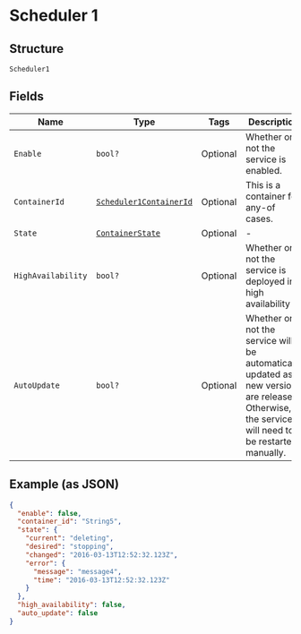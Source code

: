 
# Scheduler 1

## Structure

`Scheduler1`

## Fields

| Name | Type | Tags | Description |
|  --- | --- | --- | --- |
| `Enable` | `bool?` | Optional | Whether or not the service is enabled. |
| `ContainerId` | [`Scheduler1ContainerId`](../../doc/models/containers/scheduler-1-container-id.md) | Optional | This is a container for any-of cases. |
| `State` | [`ContainerState`](../../doc/models/container-state.md) | Optional | - |
| `HighAvailability` | `bool?` | Optional | Whether or not the service is deployed in high availability |
| `AutoUpdate` | `bool?` | Optional | Whether or not the service will be automatically updated as new versions are released. Otherwise, the service will need to be restarted manually. |

## Example (as JSON)

```json
{
  "enable": false,
  "container_id": "String5",
  "state": {
    "current": "deleting",
    "desired": "stopping",
    "changed": "2016-03-13T12:52:32.123Z",
    "error": {
      "message": "message4",
      "time": "2016-03-13T12:52:32.123Z"
    }
  },
  "high_availability": false,
  "auto_update": false
}
```


